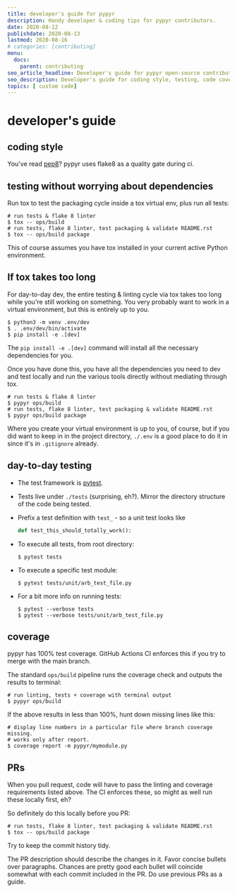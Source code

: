 ```yaml
---
title: developer's guide for pypyr
description: Handy developer & coding tips for pypyr contributors.
date: 2020-08-12
publishdate: 2020-08-13
lastmod: 2020-08-16
# categories: [contributing]
menu:
  docs:
    parent: contributing
seo_article_headline: Developer's guide for pypyr open-source contributors.
seo_description: Developer's guide for coding style, testing, code coverage and pull requests.
topics: [ custom code]
---
```

# developer's guide
## coding style
You've read [pep8](https://www.python.org/dev/peps/pep-0008/)? pypyr
uses flake8 as a quality gate during ci.

## testing without worrying about dependencies
Run tox to test the packaging cycle inside a tox virtual env, plus run all
tests:

```shell
# run tests & flake 8 linter
$ tox -- ops/build
# run tests, flake 8 linter, test packaging & validate README.rst
$ tox -- ops/build package
```

This of course assumes you have tox installed in your current active Python 
environment.

## If tox takes too long
For day-to-day dev, the entire testing & linting cycle via tox takes too long 
while you're still working on something. You very probably want to work in a 
virtual environment, but this is entirely up to you. 

```shell
$ python3 -m venv .env/dev
$ . .env/dev/bin/activate
$ pip install -e .[dev]
```

The `pip install -e .[dev]` command will install all the necessary dependencies 
for you.

Once you have done this, you have all the dependencies you need to dev and 
test locally and run the various tools directly without mediating through tox.

```shell
# run tests & flake 8 linter
$ pypyr ops/build
# run tests, flake 8 linter, test packaging & validate README.rst
$ pypyr ops/build package
```

Where you create your virtual environment is up to you, of course, 
but if you did want to keep in in the project directory, `./.env` is a good 
place to do it in since it's in `.gitignore` already.

## day-to-day testing
-   The test framework is [pytest](https://pytest.org).

-   Tests live under `./tests` (surprising, eh?). Mirror the directory
    structure of the code being tested.

-   Prefix a test definition with `test_` - so a unit test looks like

    ```python
    def test_this_should_totally_work():
    ```

-   To execute all tests, from root directory:

    ```shell
    $ pytest tests
    ```

-   To execute a specific test module:

    ```shell
    $ pytest tests/unit/arb_test_file.py
    ```

-   For a bit more info on running tests:

    ```shell
    $ pytest --verbose tests
    $ pytest --verbose tests/unit/arb_test_file.py
    ```

## coverage
pypyr has 100% test coverage. GitHub Actions CI enforces this if you try to 
merge with the main branch.

The standard `ops/build` pipeline runs the coverage check and outputs the 
results to terminal:

```shell
# run linting, tests + coverage with terminal output
$ pypyr ops/build
```

If the above results in less than 100%, hunt down missing lines like
this:

```shell
# display line numbers in a particular file where branch coverage missing.
# works only after report.
$ coverage report -m pypyr/mymodule.py
```

## PRs
When you pull request, code will have to pass the linting and coverage
requirements listed above. The CI enforces these, so might as well run
these locally first, eh?

So definitely do this locally before you PR:

```shell
# run tests, flake 8 linter, test packaging & validate README.rst
$ tox -- ops/build package
```

Try to keep the commit history tidy.

The PR description should describe the changes in it. Favor concise
bullets over paragraphs. Chances are pretty good each bullet will
coincide somewhat with each commit included in the PR. Do use previous
PRs as a guide.
